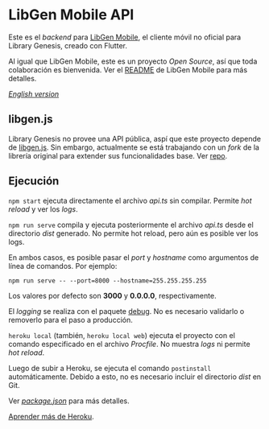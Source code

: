 # LibGen Mobile API

Este es el *backend* para [LibGen Mobile](https://github.com/manuelvargastapia/libgen_mobile_app/tree/master), el cliente móvil no oficial para Library Genesis, creado con Flutter.

Al igual que LibGen Mobile, este es un proyecto *Open Source*, así que toda colaboración es bienvenida. Ver el [README](https://github.com/manuelvargastapia/libgen_mobile_app/blob/master/README.es.md) de LibGen Mobile para más detalles.

[*English version*](README.md)

## libgen.js

Library Genesis no provee una API pública, aspí que este proyecto depende de [libgen.js](https://www.npmjs.com/package/libgen#usage-searching). Sin embargo, actualmente se está trabajando con un *fork* de la librería original para extender sus funcionalidades base. Ver [repo](https://github.com/manuelvargastapia/libgen.js/tree/filter_by_fields).

## Ejecución

`npm start` ejecuta directamente el archivo *api.ts* sin compilar. Permite *hot reload* y ver los *logs*.

`npm run serve` compila y ejecuta posteriormente el archivo *api.ts* desde el directorio *dist* generado. No permite hot reload, pero aún es posible ver los logs.

En ambos casos, es posible pasar el *port* y *hostname* como argumentos de línea de comandos. Por ejemplo:

`npm run serve -- --port=8000 --hostname=255.255.255.255`

Los valores por defecto son **3000** y **0.0.0.0**, respectivamente.

El *logging* se realiza con el paquete [debug](https://www.npmjs.com/package/debug). No es necesario validarlo o removerlo para el paso a producción.

`heroku local` (también, `heroku local web`) ejecuta el proyecto con el comando especificado en el archivo *Procfile*. No muestra *logs* ni permite *hot reload*.

Luego de subir a Heroku, se ejecuta el comando `postinstall` automáticamente. Debido a esto, no es necesario incluir el directorio *dist* en Git.

Ver [*package.json*](package.json) para más detalles.

[Aprender más de Heroku](https://devcenter.heroku.com/categories/nodejs-support).


